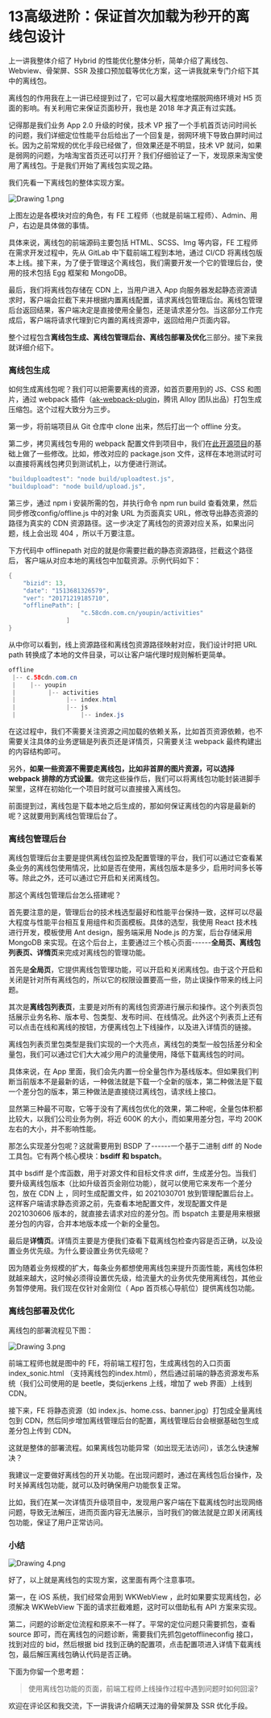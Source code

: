 # 13高级进阶：保证首次加载为秒开的离线包设计

上一讲我整体介绍了 Hybrid 的性能优化整体分析，简单介绍了离线包、Webview、骨架屏、SSR 及接口预加载等优化方案，这一讲我就来专门介绍下其中的离线包。

离线包的作用我在上一讲已经提到过了，它可以最大程度地摆脱网络环境对 H5 页面的影响。有关利用它来保证页面秒开，我也是 2018 年才真正有过实践。

记得那是我们业务 App 2.0 升级的时侯，技术 VP 报了一个手机首页访问时间长的问题，我们详细定位性能平台后给出了一个回复是，弱网环境下导致白屏时间过长。因为之前常规的优化手段已经做了，但效果还是不明显，技术 VP 就问，如果是弱网的问题，为啥淘宝首页还可以打开？我们仔细验证了一下，发现原来淘宝使用了离线包。于是我们开始了离线包实现之路。

我们先看一下离线包的整体实现方案。


<Image alt="Drawing 1.png" src="https://s0.lgstatic.com/i/image6/M01/2D/9E/Cgp9HWBmyBiAV-yrAAF0q2SMdCc055.png"/> 


上图左边是各模块对应的角色，有 FE 工程师（也就是前端工程师）、Admin、用户，右边是具体做的事情。

具体来说，离线包的前端源码主要包括 HTML、SCSS、Img 等内容，FE 工程师在需求开发过程中，先从 GitLab 中下载前端工程到本地，通过 CI/CD 将离线包版本上线。接下来，为了便于管理这个离线包，我们需要开发一个它的管理后台，使用的技术包括 Egg 框架和 MongoDB。

最后，我们将离线包存储在 CDN 上，当用户进入 App 向服务器发起静态资源请求时，客户端会拦截下来并根据内置离线配置，请求离线包管理后台。离线包管理后台返回结果，客户端决定是直接使用全量包，还是请求差分包。当这部分工作完成后，客户端将请求代理到它内置的离线资源中，返回给用户页面内容。

整个过程包含**离线包生成、离线包管理后台、离线包部署及优化**三部分。接下来我就详细介绍下。

### 离线包生成

如何生成离线包呢？我们可以把需要离线的资源，如首页要用到的 JS、CSS 和图片，通过 webpack 插件（[ak-webpack-plugin](https://github.com/steamerjs/ak-webpack-plugin?fileGuid=xxQTRXtVcqtHK6j8)，腾讯 Alloy 团队出品）打包生成压缩包。这个过程大致分为三步。

第一步，将前端项目从 Git 仓库中 clone 出来，然后打出一个 offline 分支。

第二步，拷贝离线包专用的 webpack 配置文件到项目中，我们在[此开源项目](https://github.com/steamerjs/ak-webpack-plugin?fileGuid=xxQTRXtVcqtHK6j8)的基础上做了一些修改。比如，修改对应的 package.json 文件，这样在本地测试时可以直接将离线包拷贝到测试机上，以方便进行测试。

```java
"builduploadtest": "node build/uploadtest.js",
"buildupload": "node build/upload.js",
```

第三步，通过 npm i 安装所需的包，并执行命令 npm run build 查看效果，然后同步修改config/offline.js 中的对象 URL 为页面真实 URL，修改导出静态资源的路径为真实的 CDN 资源路径。这一步决定了离线包的资源对应关系，如果出问题，线上会出现 404 ，所以千万要注意。

下方代码中 offlinepath 对应的就是你需要拦截的静态资源路径，拦截这个路径后， 客户端从对应本地的离线包中加载资源。示例代码如下：

```java
{
	"bizid": 13,
	"date": "1513681326579",
	"ver": "20171219185710",
	"offlinePath": [
                    "c.58cdn.com.cn/youpin/activities"
                ]
}       
```

从中你可以看到，线上资源路径和离线包资源路径映射对应，我们设计时把 URL path 转换成了本地的文件目录，可以让客户端代理时规则解析更简单。

```java
offline
 |-- c.58cdn.com.cn
 |    |-- youpin
 |         |-- activities
 |              |-- index.html
 |              |-- js
 |                  |-- index.js
```

在这过程中，我们不需要关注资源之间加载的依赖关系，比如首页资源依赖，也不需要关注具体的业务逻辑是列表页还是详情页，只需要关注 webpack 最终构建出的内容结构即可。

另外，**如果一些资源不需要走离线包，比如非首屏的图片资源，可以选择 webpack 排除的方式设置**。做完这些操作后，我们可以将离线包功能封装进脚手架里，这样在初始化一个项目时就可以直接接入离线包。

前面提到过，离线包是下载本地之后生成的，那如何保证离线包的内容是最新的呢？这就要用到离线包管理后台了。

### 离线包管理后台

离线包管理后台主要是提供离线包监控及配置管理的平台，我们可以通过它查看某条业务的离线包使用情况，比如是否在使用，离线包版本是多少，启用时间多长等等。除此之外，还可以通过它开启和关闭离线包。

那这个离线包管理后台怎么搭建呢？

首先要注意的是，管理后台的技术栈选型最好和性能平台保持一致，这样可以尽最大程度与性能平台相互复用组件和页面模板。具体的选型，我使用 React 技术栈进行开发，模板使用 Ant design，服务端采用 Node.js 的方案，后台存储采用 MongoDB 来实现。在这个后台上，主要通过三个核心页面------**全局页、离线包列表页、详情页**来完成对离线包的管理功能。

首先是**全局页**，它提供离线包管理功能，可以开启和关闭离线包。由于这个开启和关闭是针对所有离线包的，所以它的权限设置要高一些，防止误操作带来的线上问题。

其次是**离线包列表页**，主要是对所有的离线包资源进行展示和操作。这个列表页包括展示业务名称、版本号、包类型、发布时间、在线情况。此外这个列表页上还有可以点击在线和离线的按钮，方便离线包上下线操作，以及进入详情页的链接。

离线包列表页里包类型是我们实现的一个大亮点，离线包的类型一般包括差分和全量包，我们可以通过它们大大减少用户的流量使用，降低下载离线包的时间。

具体来说，在 App 里面，我们会先内置一份全量包作为基线版本。但如果我们判断当前版本不是最新的话，一种做法就是下载一个全新的版本，第二种做法是下载一个差分包的版本，第三种做法是直接绕过离线包，请求线上接口。

显然第三种最不可取，它等于没有了离线包优化的效果，第二种呢，全量包体积都比较大，以我们公司业务为例，将近 600K 的大小，而如果用差分包，平均 200K 左右的大小，并不影响性能。

那怎么实现差分包呢？这就需要用到 BSDP 了------一个基于二进制 diff 的 Node 工具包。它有两个核心模块：**bsdiff 和 bspatch**。

其中 bsdiff 是个库函数，用于对源文件和目标文件求 diff，生成差分包。当我们要升级离线包版本（比如升级首页金刚位功能），就可以使用它来发布一个差分包，放在 CDN 上 ，同时生成配置文件，如 2021030701 放到管理配置后台上。这样客户端请求静态资源之前，先查看本地配置文件，发现配置文件是 2021030606 版本的，就直接去请求对应的差分包。而 bspatch 主要是用来根据差分包的内容，合并本地版本成一个新的全量包。

最后是**详情页**。详情页主要是方便我们查看下载离线包检查内容是否正确，以及设置业务优先级。为什么要设置业务优先级呢？

因为随着业务规模的扩大，每条业务都想使用离线包来提升页面性能，离线包体积就越来越大，这时候必须得设置优先级，给流量大的业务优先使用离线包，其他业务暂停使用。我们现在仅针对金刚位（ App 首页核心导航位）提供离线包功能。

### 离线包部署及优化

离线包的部署流程见下图：


<Image alt="Drawing 3.png" src="https://s0.lgstatic.com/i/image6/M01/2D/A7/CioPOWBmyDKAGruqAADLBwkfFi8988.png"/> 


前端工程师也就是图中的 FE，将前端工程打包，生成离线包的入口页面 index_sonic.html （支持离线包的index.html），然后通过前端的静态资源发布系统（我们公司使用的是 beetle，类似jerkens 上线，增加了 web 界面）上线到 CDN。

接下来，FE 将静态资源（如 index.js、home.css、banner.jpg）打包成全量离线包到 CDN，然后同步增加离线管理后台的配置，离线管理后台会根据基础包生成差分包上传到 CDN。

这就是整体的部署流程。如果离线包功能异常（如出现无法访问），该怎么快速解决？

我建议一定要做好离线包的开关功能。在出现问题时，通过在离线包后台操作，及时关掉离线包功能，就可以及时确保用户功能恢复正常。

比如，我们在某一次详情页升级项目中，发现用户客户端在下载离线包时出现网络问题，导致无法解压，进而页面内容无法展示，当时我们的做法就是立即关闭离线包功能，保证了用户正常访问。

### 小结


<Image alt="Drawing 4.png" src="https://s0.lgstatic.com/i/image6/M01/2D/A7/CioPOWBmyEaAKTtaAAK-S84bC4c735.png"/> 


好了，以上就是离线包的实现方案，这里面有两个注意事项。

第一，在 iOS 系统，我们经常会用到 WKWebView ，此时如果要实现离线包，必须解决 WKWebView 下面的请求拦截难题，这时可以借助私有 API 方案来实现。

第二，问题的诊断定位流程和原来不一样了。平常的定位问题只需要抓包，查看 source 即可，而在离线包的问题诊断，需要我们先抓包getofflineconfig 接口，找到对应的 bid，然后根据 bid 找到正确的配置项，点击配置项进入详情下载离线包，最后解压离线包确认代码是否正确。

下面为你留一个思考题：
> 使用离线包功能的页面，前端工程师上线操作过程中遇到问题时如何回滚?

欢迎在评论区和我交流，下一讲我讲介绍瞒天过海的骨架屏及 SSR 优化手段。

